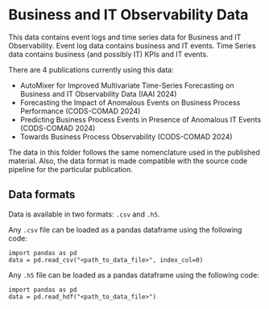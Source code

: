 # Business and IT Observability Data

This data contains event logs and time series data for Business and IT Observability. Event log data contains business and IT events. Time Series data contains business (and possibly IT) KPIs and IT events. 

There are 4 publications currently using this data:

- AutoMixer for Improved Multivariate Time-Series Forecasting on Business and IT Observability Data (IAAI 2024)
- Forecasting the Impact of Anomalous Events on Business Process Performance (CODS-COMAD 2024)
- Predicting Business Process Events in Presence of Anomalous IT Events (CODS-COMAD 2024)
- Towards Business Process Observability (CODS-COMAD 2024)

The data in this folder follows the same nomenclature used in the published material. Also, the data format is made compatible with the source code pipeline for the particular publication.

## Data formats
Data is available in two formats: `.csv` and `.h5`.  

Any `.csv` file can be loaded as a pandas dataframe using the following code:
```
import pandas as pd
data = pd.read_csv("<path_to_data_file>", index_col=0)
```

Any `.h5` file can be loaded as a pandas dataframe using the following code:
```
import pandas as pd
data = pd.read_hdf("<path_to_data_file>")
```
